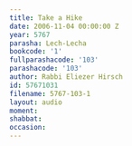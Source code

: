 ```yaml
---
title: Take a Hike
date: 2006-11-04 00:00:00 Z
year: 5767
parasha: Lech-Lecha
bookcode: '1'
fullparashacode: '103'
parashacode: '103'
author: Rabbi Eliezer Hirsch
id: 57671031
filename: 5767-103-1
layout: audio
moment: 
shabbat: 
occasion: 
---
```


